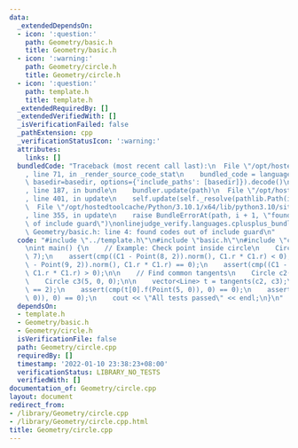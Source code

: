 ```yaml
---
data:
  _extendedDependsOn:
  - icon: ':question:'
    path: Geometry/basic.h
    title: Geometry/basic.h
  - icon: ':warning:'
    path: Geometry/circle.h
    title: Geometry/circle.h
  - icon: ':question:'
    path: template.h
    title: template.h
  _extendedRequiredBy: []
  _extendedVerifiedWith: []
  _isVerificationFailed: false
  _pathExtension: cpp
  _verificationStatusIcon: ':warning:'
  attributes:
    links: []
  bundledCode: "Traceback (most recent call last):\n  File \"/opt/hostedtoolcache/Python/3.10.1/x64/lib/python3.10/site-packages/onlinejudge_verify/documentation/build.py\"\
    , line 71, in _render_source_code_stat\n    bundled_code = language.bundle(stat.path,\
    \ basedir=basedir, options={'include_paths': [basedir]}).decode()\n  File \"/opt/hostedtoolcache/Python/3.10.1/x64/lib/python3.10/site-packages/onlinejudge_verify/languages/cplusplus.py\"\
    , line 187, in bundle\n    bundler.update(path)\n  File \"/opt/hostedtoolcache/Python/3.10.1/x64/lib/python3.10/site-packages/onlinejudge_verify/languages/cplusplus_bundle.py\"\
    , line 401, in update\n    self.update(self._resolve(pathlib.Path(included), included_from=path))\n\
    \  File \"/opt/hostedtoolcache/Python/3.10.1/x64/lib/python3.10/site-packages/onlinejudge_verify/languages/cplusplus_bundle.py\"\
    , line 355, in update\n    raise BundleErrorAt(path, i + 1, \"found codes out\
    \ of include guard\")\nonlinejudge_verify.languages.cplusplus_bundle.BundleErrorAt:\
    \ Geometry/basic.h: line 4: found codes out of include guard\n"
  code: "#include \"../template.h\"\n#include \"basic.h\"\n#include \"circle.h\"\n\
    \nint main() {\n    // Example: Check point inside circle\n    Circle C1(2, 2,\
    \ 7);\n    assert(cmp((C1 - Point(8, 2)).norm(), C1.r * C1.r) < 0);\n    assert(cmp((C1\
    \ - Point(9, 2)).norm(), C1.r * C1.r) == 0);\n    assert(cmp((C1 - Point(10, 2)).norm(),\
    \ C1.r * C1.r) > 0);\n\n    // Find common tangents\n    Circle c2(1, 2, sqrt(5.0));\n\
    \    Circle c3(5, 0, 0);\n\n    vector<Line> t = tangents(c2, c3);\n    assert(t.size()\
    \ == 2);\n    assert(cmp(t[0].f(Point(5, 0)), 0) == 0);\n    assert(cmp(t[1].f(Point(5,\
    \ 0)), 0) == 0);\n    cout << \"All tests passed\" << endl;\n}\n"
  dependsOn:
  - template.h
  - Geometry/basic.h
  - Geometry/circle.h
  isVerificationFile: false
  path: Geometry/circle.cpp
  requiredBy: []
  timestamp: '2022-01-10 23:38:23+08:00'
  verificationStatus: LIBRARY_NO_TESTS
  verifiedWith: []
documentation_of: Geometry/circle.cpp
layout: document
redirect_from:
- /library/Geometry/circle.cpp
- /library/Geometry/circle.cpp.html
title: Geometry/circle.cpp
---
```


